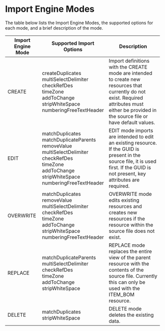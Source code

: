 # Import Engine Modes
The table below lists the Import Engine Modes, the supported options for each mode, and a brief description of the mode.


| Import Engine Mode | Supported Import Options | Description |
|  --- |  --- |  --- | 
| CREATE | createDuplicates<br>multiSelectDelimiter<br>checkRefDes<br>timeZone<br>addToChange<br>stripWhiteSpace<br>numberingFreeTextHeader | Import definitions with the CREATE mode are intended to create new resources that currently do not exist. Required attributes must either be provided in the source file or have default values. |
| EDIT | matchDuplicates<br>matchDuplicateParents<br>removeValue<br>multiSelectDelimiter<br>checkRefDes<br>timeZone<br>addToChange<br>stripWhiteSpace<br>numberingFreeTextHeader | EDIT mode imports are intended to edit an existing resource. If the GUID is present in the source file, it is used first. If the GUID is not present, key attributes are required. |
| OVERWRITE | matchDuplicates<br>removeValue<br>multiSelectDelimiter<br>checkRefDes<br>timeZone<br>addToChange<br>stripWhiteSpace<br>numberingFreeTextHeader | OVERWRITE mode edits existing resources and creates new resources if the resource within the source file does not exist. |
| REPLACE | matchDuplicateParents<br>multiSelectDelimiter<br>checkRefDes<br>timeZone<br>addToChange<br>stripWhiteSpace | REPLACE mode replaces the entire view of the parent resource with the contents of the source file. Currently this can only be used with the ITEM_BOM resource. |
| DELETE | matchDuplicates<br>stripWhiteSpace | DELETE mode deletes the existing data. |

